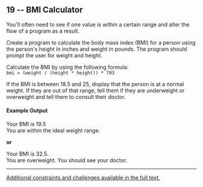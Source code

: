 ## 19 -- BMI Calculator
You'll often need to see if one value is within a
certain range and alter the flow of a program as a
result.

Create a program to calculate the body mass index
(BMI) for a person using the person's height in
inches and weight in pounds. The program should
prompt the user for weight and height.

Calculate the BMI by using the following formula:  
`bmi = (weight / (height * height)) * 703`

If the BMI is between 18.5 and 25, display that the
person is at a normal weight. If they are out of that
range, tell them if they are underweight or overweight
and tell them to consult their doctor.


#### Example Output
Your BMI is 19.5  
You are within the ideal weight range.  

**or**

Your BMI is 32.5.  
You are overweight. You should see your doctor.

***
[Additional constraints and challenges available in the full text.](https://www.amazon.com/Exercises-Programmers-Challenges-Develop-Coding/dp/1680501224)
